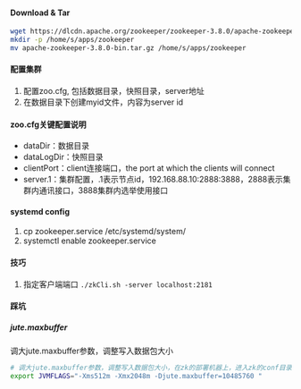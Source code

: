 #### Download & Tar
```bash
wget https://dlcdn.apache.org/zookeeper/zookeeper-3.8.0/apache-zookeeper-3.8.0-bin.tar.gz
mkdir -p /home/s/apps/zookeeper
mv apache-zookeeper-3.8.0-bin.tar.gz /home/s/apps/zookeeper
```

#### 配置集群
1. 配置zoo.cfg, 包括数据目录，快照目录，server地址
2. 在数据目录下创建myid文件，内容为server id

#### zoo.cfg关键配置说明
- dataDir：数据目录
- dataLogDir：快照目录
- clientPort：client连接端口，the port at which the clients will connect
- server.1：集群配置，.1表示节点id，192.168.88.10:2888:3888，2888表示集群内通讯接口，3888集群内选举使用接口

#### systemd config
1. cp zookeeper.service /etc/systemd/system/
2. systemctl enable zookeeper.service 

#### 技巧
1. 指定客户端端口
`./zkCli.sh -server localhost:2181`

#### 踩坑
##### jute.maxbuffer
调大jute.maxbuffer参数，调整写入数据包大小
```bash
# 调大jute.maxbuffer参数，调整写入数据包大小，在zk的部署机器上，进入zk的conf目录下，新建一个java.env文件，然后写入如下内容，示例为调整到10M
export JVMFLAGS="-Xms512m -Xmx2048m -Djute.maxbuffer=10485760 " 
```
